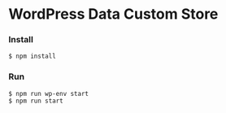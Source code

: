 # WordPress Data Custom Store

### Install
```
$ npm install
```

### Run
```
$ npm run wp-env start
$ npm run start
```
